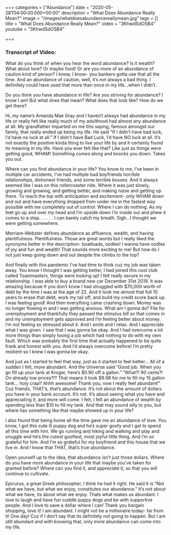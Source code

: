 +++
categories = ["Abundance"]
date = "2020-05-28T04:00:00.000+00:00"
description = "What Does Abundance Really Mean?"
image = "/images/whatdoesabundancereallymean.jpg"
tags = []
title = "What Does Abundance Really Mean?"
video = "3KhwdSdOSB4"
youtube = "3KhwdSdOSB4"

+++
### Transcript of Video:

What do you think of when you hear the word abundance? Is it wealth? What about love? Or maybe food! Or are you more of an abundance of caution kind of person? I know, I know- you bankers gotta use that all the time. And an abundance of caution, well, it’s not always a bad thing. I definitely could have used that more than once in my life…when I didn’t.

Do you think you have abundance in life? Are you striving for abundance? I know I am! But what does that mean? What does that look like? How do we get there?

Hi, my name’s Amanda Mae Gray and I haven’t always had abundance in my life or really felt like really much of my adulthood had almost any abundance at all. My grandfather imparted on me this saying, famous amongst our family, that really ended up being my life. He said “If I didn’t have bad luck, I’d have no luck at all.” If I didn’t have Bad Luck, I’d have NO luck at all. It’s not exactly the positive kinda thing to live your life by and it certainly found its meaning in my life. Have you ever felt like that? Like just as things were getting good, WHAM! Something comes along and knocks you down. Takes you out.

Where can you find abundance in your life? You know to me, I’ve been in multiple car accidents, I’ve had multiple bad boyfriends horrible relationships, dishonest friends, and some terrible bosses. And it always seemed like I was on this rollercoaster ride. Where it was just slowly, growing and growing, and getting better, and making noise and getting up there. To reach the top with anticipation and excitement- only WHAM down and out and have everything dropped from under me in the fastest way possible with me completely out of control. Where I can do nothing. As my feet go up and over my head and I’m upside down I’m inside out and phew it comes to a stop. . . . . . I can barely catch my breath. Sigh…I thought we were getting somewhere.

Merriam-Webster defines abundance as affluence, wealth, and having plentifulness. Plentifulness. Those are great words but I really liked the synonyms better in the description- boatloads, oodles! I wanna have oodles of joy and fun and wealth! That sounds more exciting to me! But how do I not just keep going down and out despite the climbs to the top?

And finally with this pandemic I’ve had time to think cuz my job was taken away. You know I thought I was getting better, I had joined this cool club called Toastmasters, things were looking up! I felt really secure in my relationship. I was able to buy a brand new car December 31st 2019. It was amazing because if you don’t know I had struggled with $70,000 worth of debt by the time I was at the age of 22. And it took me almost that full 10 years to erase that debt, work my tail off, and build my credit score back up. I was feeling good! And then everything came crashing down. Money was no longer flowing in and I was getting anxious. What am I gonna do? File for unemployment and thankfully they passed the stimulus bill so that comes in and my unemployment gets approved and I’m feeling better about money. I’m not feeling so stressed about it. And I smile and I relax. And I appreciate what I was given. I saw that I was gonna be okay. And I had overcome a lot more things than simply losing a job which had nothing to do with my own fault. Which was probably the first time that actually happened to be quite frank and honest with you. And I’d always overcome before! I’m pretty resilient so I knew I was gonna be okay.

And just as I started to feel that way, just as it started to feel better… All of a sudden I felt, more abundant. And the Universe said “Good job. When you go fill up your tank at Kroger, here’s $0.90 off a gallon.” “What?! 90 cents?! On already low prices?!? That means it took $9.98 for me to fill my 15 gallon tank… holy crap!! Ahhh awesome! Thank you, now I really feel abundant!” Cuz friends, THAT’s, that’s abundance. It’s not about the amount of dollars you have in your bank account. It’s not. It’s about seeing what you have and appreciating it, and more will come. I felt, I felt an abundance of wealth by spending less than $10 to fill my tank. And that may sound silly to you, but where has something like that maybe showed up in your life?

I also found that being home all the time gave me an abundance of love. You know, I got this cute lil puppy dog and he’s super goofy and I got to spend all this time with him. We go running and hiking and walking and play and snuggle and he’s the cutest goofiest, most joyful little thing. And I’m so grateful for him. And I’m so grateful for my boyfriend and this house that we live in. And I know that THAT, that’s true abundance.

Open yourself up to the idea, that abundance isn’t just those dollars. Where do you have more abundance in your life that maybe you’ve taken for granted before? Where can you find it, and appreciate it, so that you will continue to cultivate.

Epicurus, a great Greek philosopher, I think he had it right. He said it is “Not what we have, but what we enjoy, constitutes our abundance.” It’s not about what we have, its about what we enjoy. Thats what makes us abundant. I love to laugh and have fun cuddle puppy dogs and be with supportive people. And I love to save a dollar where I can! Thank you bargain shopping, love it! I am abundant. I might not be a millionaire today- far from it! One day! Cuz if I don’t say that its definitely not going to happen. But I am still abundant and with knowing that, only more abundance can come into my life.